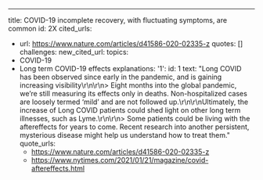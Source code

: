 ---
title: COVID-19 incomplete recovery, with fluctuating symptoms, are common
id: 2X
cited_urls:
- url: https://www.nature.com/articles/d41586-020-02335-z
  quotes: []
  challenges: 
new_cited_url: 
topics:
- COVID-19
- Long term COVID-19 effects
explanations:
  '1':
    id: 1
    text: "Long COVID has been observed since early in the pandemic, and is gaining
      increasing visibility\r\n\r\n> Eight months into the global pandemic, we’re
      still measuring its effects only in deaths. Non-hospitalized cases are loosely
      termed ‘mild’ and are not followed up.\r\n\r\nUltimately, the increase of Long
      COVID patients could shed light on other long term illnesses, such as Lyme.\r\n\r\n>
      Some patients could be living with the aftereffects for years to come. Recent
      research into another persistent, mysterious disease might help us understand
      how to treat them."
    quote_urls:
    - https://www.nature.com/articles/d41586-020-02335-z
    - https://www.nytimes.com/2021/01/21/magazine/covid-aftereffects.html
